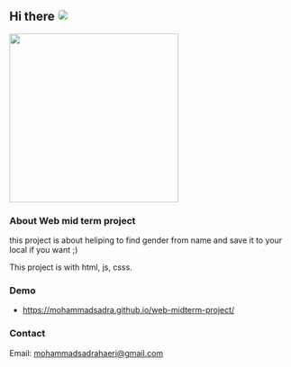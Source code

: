 


## Hi there <img style="border-radius: 50%;" src="https://github.com/TheDudeThatCode/TheDudeThatCode/blob/master/Assets/Hi.gif" width="20px">
<img src="https://visagetechnologies.com/wp-content/uploads/2020/01/2.png" width="300px">

### About Web mid term project 
this project is about heliping to find gender from name and save it to your local if you want ;)

This project is with html, js, csss.


### Demo
- https://mohammadsadra.github.io/web-midterm-project/

### Contact

Email: mohammadsadrahaeri@gmail.com




